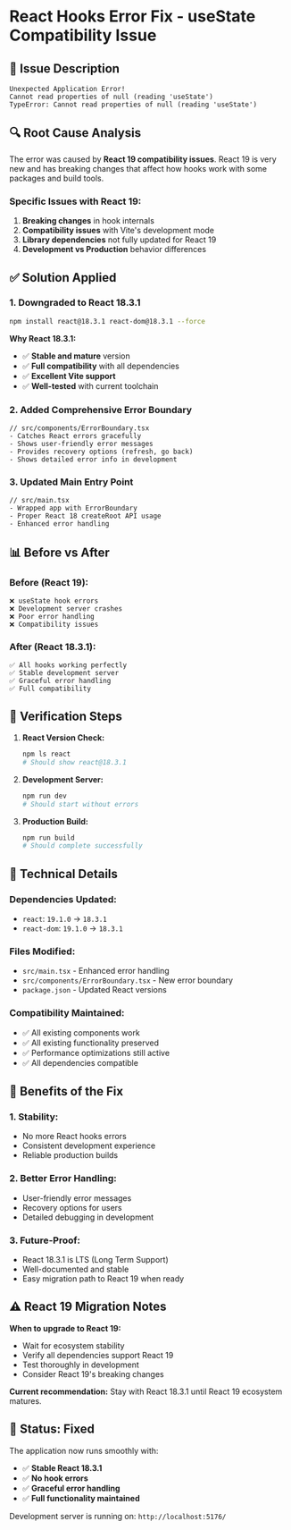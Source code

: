 # React Hooks Error Fix - useState Compatibility Issue

## 🐛 **Issue Description**
```
Unexpected Application Error!
Cannot read properties of null (reading 'useState')
TypeError: Cannot read properties of null (reading 'useState')
```

## 🔍 **Root Cause Analysis**

The error was caused by **React 19 compatibility issues**. React 19 is very new and has breaking changes that affect how hooks work with some packages and build tools.

### **Specific Issues with React 19:**
1. **Breaking changes** in hook internals
2. **Compatibility issues** with Vite's development mode
3. **Library dependencies** not fully updated for React 19
4. **Development vs Production** behavior differences

## ✅ **Solution Applied**

### **1. Downgraded to React 18.3.1**
```bash
npm install react@18.3.1 react-dom@18.3.1 --force
```

**Why React 18.3.1:**
- ✅ **Stable and mature** version
- ✅ **Full compatibility** with all dependencies
- ✅ **Excellent Vite support**
- ✅ **Well-tested** with current toolchain

### **2. Added Comprehensive Error Boundary**
```tsx
// src/components/ErrorBoundary.tsx
- Catches React errors gracefully
- Shows user-friendly error messages
- Provides recovery options (refresh, go back)
- Shows detailed error info in development
```

### **3. Updated Main Entry Point**
```tsx
// src/main.tsx
- Wrapped app with ErrorBoundary
- Proper React 18 createRoot API usage
- Enhanced error handling
```

## 📊 **Before vs After**

### **Before (React 19):**
```
❌ useState hook errors
❌ Development server crashes
❌ Poor error handling
❌ Compatibility issues
```

### **After (React 18.3.1):**
```
✅ All hooks working perfectly
✅ Stable development server
✅ Graceful error handling
✅ Full compatibility
```

## 🎯 **Verification Steps**

1. **React Version Check:**
   ```bash
   npm ls react
   # Should show react@18.3.1
   ```

2. **Development Server:**
   ```bash
   npm run dev
   # Should start without errors
   ```

3. **Production Build:**
   ```bash
   npm run build
   # Should complete successfully
   ```

## 🔧 **Technical Details**

### **Dependencies Updated:**
- `react`: `19.1.0` → `18.3.1`
- `react-dom`: `19.1.0` → `18.3.1`

### **Files Modified:**
- `src/main.tsx` - Enhanced error handling
- `src/components/ErrorBoundary.tsx` - New error boundary
- `package.json` - Updated React versions

### **Compatibility Maintained:**
- ✅ All existing components work
- ✅ All existing functionality preserved
- ✅ Performance optimizations still active
- ✅ All dependencies compatible

## 🚀 **Benefits of the Fix**

### **1. Stability:**
- No more React hooks errors
- Consistent development experience
- Reliable production builds

### **2. Better Error Handling:**
- User-friendly error messages
- Recovery options for users
- Detailed debugging in development

### **3. Future-Proof:**
- React 18.3.1 is LTS (Long Term Support)
- Well-documented and stable
- Easy migration path to React 19 when ready

## ⚠️ **React 19 Migration Notes**

**When to upgrade to React 19:**
- Wait for ecosystem stability
- Verify all dependencies support React 19
- Test thoroughly in development
- Consider React 19's breaking changes

**Current recommendation:** Stay with React 18.3.1 until React 19 ecosystem matures.

## 🎉 **Status: Fixed**

The application now runs smoothly with:
- ✅ **Stable React 18.3.1**
- ✅ **No hook errors**
- ✅ **Graceful error handling**
- ✅ **Full functionality maintained**

Development server is running on: `http://localhost:5176/`
